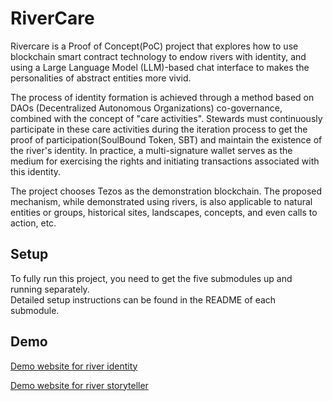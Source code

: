 # RiverCare

Rivercare is a Proof of Concept(PoC) project that explores how to use blockchain smart contract technology to endow rivers with identity, and using a Large Language Model (LLM)-based chat interface to makes the personalities of abstract entities more vivid.

The process of identity formation is achieved through a method based on DAOs (Decentralized Autonomous Organizations) co-governance, combined with the concept of "care activities". Stewards must continuously participate in these care activities during the iteration process to get the proof of participation(SoulBound Token, SBT) and maintain the existence of the river's identity. In practice, a multi-signature wallet serves as the medium for exercising the rights and initiating transactions associated with this identity.

The project chooses Tezos as the demonstration blockchain. The proposed mechanism, while demonstrated using rivers, is also applicable to natural entities or groups, historical sites, landscapes, concepts, and even calls to action, etc. 


## Setup

To fully run this project, you need to get the five submodules up and running separately.\
Detailed setup instructions can be found in the README of each submodule.
## Demo

[Demo website for river identity](https://rivercare.plurality.moda.gov.tw/)

[Demo website for river storyteller](https://rivercare-chat.plurality.moda.gov.tw/)

